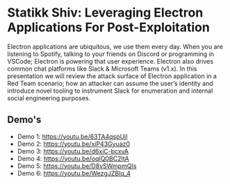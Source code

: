 # Statikk Shiv: Leveraging Electron Applications For Post-Exploitation

Electron applications are ubiquitous, we use them every day. When you are listening to Spotify, talking to your friends on Discord or programming in VSCode; Electron is powering that user experience. Electron also drives common chat platforms like Slack & Microsoft Teams (v1.x). In this presentation we will review the attack surface of Electron application in a Red Team scenario; how an attacker can assume the user’s identity and introduce novel tooling to instrument Slack for enumeration and internal social engineering purposes.


## Demo's

  - Demo 1: https://youtu.be/63TA4qspUjI
  - Demo 2: https://youtu.be/xiP43Gyuaz0
  - Demo 3: https://youtu.be/d6xiC-bcxvA
  - Demo 4: https://youtu.be/oqIQ0BC2ltA
  - Demo 5: https://youtu.be/D8vSWmpmQIs
  - Demo 6: https://youtu.be/WezgJZBIq_4
